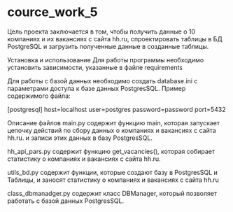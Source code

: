# cource_work_5
Цель проекта заключается в том, чтобы получить данные о 10 компаниях и их вакансиях с сайта hh.ru,
спроектировать таблицы в БД PostgreSQL и загрузить полученные данные в созданные таблицы.

Установка и использование
Для работы программы необходимо установить зависимости, указанные в файле requirements


Для работы с базой данных необходимо создать database.ini с параметрами доступа к базе данных PostgresSQL. 
Пример содержимого файла:

[postgresql]
host=localhost
user=postgres
password=password
port=5432


Описание файлов
main.py содержит функцию main, которая запускает цепочку действий по сбору данных о компаниях и вакансиях с сайта hh.ru.
и записи этих данных в базу PostgresSQL. 

hh_api_pars.py содержит функцию get_vacancies(), которая собирает статистику о компаниях и вакансиях с сайта hh.ru.

utils_bd.py содержит функции, которые создают базу в PostgresSQL и Таблицы, 
и заносят статистику о компаниях и вакансиях с сайта hh.ru

class_dbmanadger.py содержит класс DBManager, который позволяет работать с базой данных PostgresSQL.